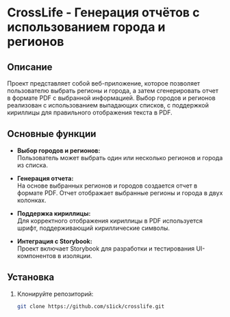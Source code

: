 # CrossLife - Генерация отчётов с использованием города и регионов

## Описание

Проект представляет собой веб-приложение, которое позволяет пользователю выбрать регионы и города, а затем сгенерировать отчет в формате PDF с выбранной информацией. Выбор городов и регионов реализован с использованием выпадающих списков, с поддержкой кириллицы для правильного отображения текста в PDF.

## Основные функции

- **Выбор городов и регионов:**  
  Пользователь может выбрать один или несколько регионов и города из списка.

- **Генерация отчета:**  
  На основе выбранных регионов и городов создается отчет в формате PDF. Отчет отображает выбранные регионы и города в двух колонках.

- **Поддержка кириллицы:**  
  Для корректного отображения кириллицы в PDF используется шрифт, поддерживающий кириллические символы.

- **Интеграция с Storybook:**  
  Проект включает Storybook для разработки и тестирования UI-компонентов в изоляции.

## Установка

1. Клонируйте репозиторий:

   ```bash
   git clone https://github.com/s1ick/crosslife.git